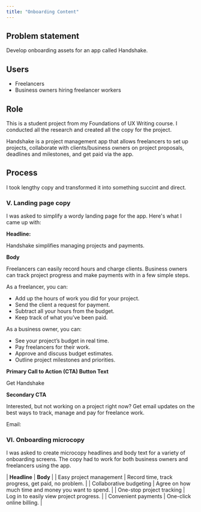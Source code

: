 ```yaml
---
title: "Onboarding Content"
---
```


## Problem statement
Develop onboarding assets for an app called Handshake.

## Users
- Freelancers
- Business owners hiring freelancer workers

## Role
This is a student project from my Foundations of UX Writing course. I conducted all the research and created all the copy for the project.

Handshake is a project management app that allows freelancers to set up projects, collaborate with clients/business owners on project proposals, deadlines and milestones, and get paid via the app.

## Process
I took lengthy copy and transformed it into something succint and direct.

### V. Landing page copy
I was asked to simplify a wordy landing page for the app. Here's what I came up with:

**Headline:**

Handshake simplifies managing projects and payments.

**Body**

Freelancers can easily record hours and charge clients. Business owners can track project progress and make payments with in a few simple steps.

As a freelancer, you can:

- Add up the hours of work you did for your project.
- Send the client a request for payment.
- Subtract all your hours from the budget.
- Keep track of what you’ve been paid.

As a business owner, you can:

- See your project’s budget in real time.
- Pay freelancers for their work.
- Approve and discuss budget estimates.
- Outline project milestones and priorities.

**Primary Call to Action (CTA) Button Text**

Get Handshake

**Secondary CTA**

Interested, but not working on a project right now? Get email updates on the best ways to track, manage and pay for freelance work.

Email:

### VI. Onboarding microcopy

I was asked to create microcopy headlines and body text for a variety of onboarding screens. The copy had to work for both business owners and freelancers using the app.

| **Headline** | **Body** |
| Easy project management | Record time, track progress, get paid, no problem. |
| Collaborative budgeting | Agree on how much time and money you want to spend. |
| One-stop project tracking | Log in to easily view project progress. |
| Convenient payments | One-click online billing. |
